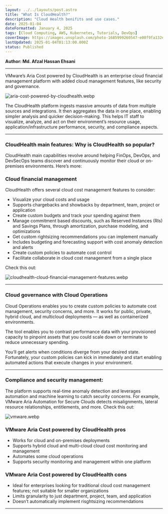 ```yaml
---
layout: ../../layouts/post.astro
title: "What Is CloudHealth?"
description: "Cloud Health benifits and use cases."
date: 2025-01-04
dateFormatted: January 4, 2025
tags: [Cloud Computing, AWS, Kubernetes, Tutorials, DevOps]
coverImage: https://images.unsplash.com/photo-1685999260547-e00f9fa132e0?ixlib=rb-4.0.3&q=85&fm=jpg&crop=entropy&cs=srgb
lastUpdated: 2025-01-04T01:13:00.000Z
status: Published
---
```



<strong>Author: Md. Afzal Hassan Ehsani</strong>


---


VMware’s Aria Cost powered by CloudHealth is an enterprise cloud financial management platform with added cloud management features, like security and governance.


![aria-cost-powered-by-cloudhealth.webp](https://www.cloudzero.com/wp-content/uploads/2023/10/aria-cost-powered-by-cloudhealth.webp)


The CloudHealth platform ingests massive amounts of data from multiple sources and integrations. It then aggregates the data in one place, enabling simpler analysis and quicker decision-making. This helps IT staff to visualize, analyze, and act on their environment’s resource usage, application/infrastructure performance, security, and compliance aspects.


---


### CloudHealth main features: Why is CloudHealth so popular?


CloudHealth main capabilities revolve around helping FinOps, DevOps, and DevSecOps teams discover and continuously monitor their cloud or on-premises environments. Here’s more:


### Cloud financial management


CloudHealth offers several cloud cost management features to consider:

- Visualize your cloud costs and usage
- Supports chargebacks and showbacks by department, team, project or application
- Create custom budgets and track your spending against them
- Manage commitment based discounts, such as Reserved Instances (RIs) and Savings Plans, through amortization, purchase modeling, and optimizations
- Get custom rightsizing recommendations you can implement manually
- Includes budgeting and forecasting support with cost anomaly detection and alerts
- Create custom policies to automate cost control
- Facilitate collaborate in cloud cost management from a single place

Check this out:


![cloudhealth-cloud-financial-management-features.webp](https://www.cloudzero.com/wp-content/uploads/2023/10/cloudhealth-cloud-financial-management-features.webp)


---


### Cloud governance with Cloud Operations


Cloud Operations enables you to create custom policies to automate cost management, security concerns, and more. It works for public, private, hybrid cloud, and multicloud deployments — as well as containerized environments.


The tool enables you to contrast performance data with your provisioned capacity to pinpoint assets that you could scale down or terminate to reduce unnecessary spending.


You’ll get alerts when conditions diverge from your desired state. Fortunately, your custom policies can kick in immediately and start enabling automated actions that execute changes in your environment.


---


### Compliance and security management:


The platform supports real-time anomaly detection and leverages automation and machine learning to catch security concerns. For example, VMware Aria Automation for Secure Clouds detects misalignments, lateral resource relationships, entitlements, and more. Check this out:


![vmware.webp](https://www.cloudzero.com/wp-content/uploads/2023/10/vmware.webp)


### VMware Aria Cost powered by CloudHealth pros

- Works for cloud and on-premises deployments
- Supports hybrid cloud and multi-cloud cloud cost monitoring and management
- Automates some cloud operations
- Supports security monitoring and management within one platform

### VMware Aria Cost powered by CloudHealth cons

- Ideal for enterprises looking for traditional cloud cost management features; not suitable for smaller organizations
- Limits granularity to just department, project, team, and application
- Doesn’t automatically implement risghtsizing recommendations

---

